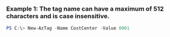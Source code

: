 ### Example 1: The tag name can have a maximum of 512 characters and is case insensitive.
```powershell
PS C:\> New-AzTag -Name CostCenter -Value 0001
```

